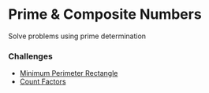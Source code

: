 # Prime & Composite Numbers
Solve problems using prime determination

### Challenges
* [Minimum Perimeter Rectangle](min_perimeter_rectangle.rb)
* [Count Factors](count_factors.rb)